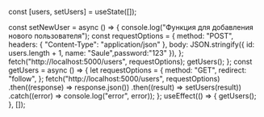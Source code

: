 <!-- const router = createBrowserRouter([
  {
    path: "/",
    element: <Home/>,
  },
  {
    path: "/login",
    element: <Login/>,
  },
  {
    path: "/register",
    element: <Register/>,
  },
  {
    path: "/products",
    element: <ProductList/>,
  },
  {
    path: "/cart",
    element: <Cart/>,
  },
  {
    path: "/product/:id",
    element: <Product/>,
  }
]); -->
const [users, setUsers] = useState([]);

  const setNewUser = async () => {
    console.log("Функция для добавления нового пользователя");
    const requestOptions = {
      method: "POST",
      headers: { "Content-Type": "application/json" },
      body: JSON.stringify({ id: users.length + 1, name: "Saule",password:"123" }),
    };
    fetch("http://localhost:5000/users", requestOptions);
    getUsers();
  };
const getUsers = async () => {
    let requestOptions = {
      method: "GET",
      redirect: "follow",
    };
    fetch("http://localhost:5000/users", requestOptions)
      .then((response) => response.json())
      .then((result) => setUsers(result))
      .catch((error) => console.log("error", error));
  };
  useEffect(() => {
    getUsers();
  }, []);
